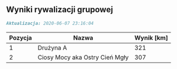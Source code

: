 ## Wyniki rywalizacji grupowej

```markdown
Aktualizacja: 2020-06-07 23:16:04
```

Pozycja | Nazwa | Wynik [km] |
------------ | -------------  | -------------
 1 |Drużyna A | 321 
 2 |Ciosy Mocy aka Ostry Cień Mgły | 307
